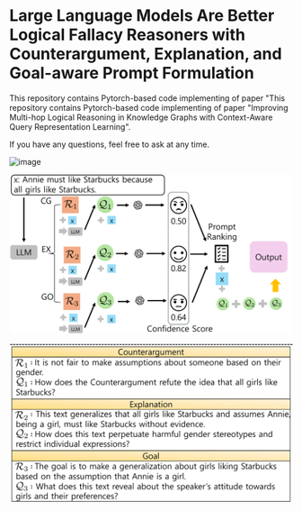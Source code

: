 # Large Language Models Are Better Logical Fallacy Reasoners with Counterargument, Explanation, and Goal-aware Prompt Formulation

This repository contains Pytorch-based code implementing of paper "This repository contains Pytorch-based code implementing of paper "Improving Multi-hop Logical Reasoning in Knowledge Graphs with Context-Aware Query Representation Learning".

If you have any questions, feel free to ask at any time.

![image](https://github.com/jw9603/Logical_Fallacy/assets/70795645/50603e02-efe8-411c-9167-8f179ec21392)

![Model 2](./fig/fig_model2.png)

![Model Below](./fig/fig_model_below.png)



